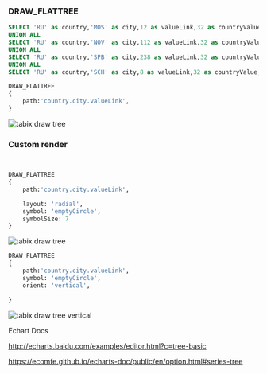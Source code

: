 ### DRAW_FLATTREE


```sql
SELECT 'RU' as country,'MOS' as city,12 as valueLink,32 as countryValue,50 as cityValue
UNION ALL
SELECT 'RU' as country,'NOV' as city,112 as valueLink,32 as countryValue,12 as cityValue
UNION ALL
SELECT 'RU' as country,'SPB' as city,238 as valueLink,32 as countryValue,30 as cityValue
UNION ALL
SELECT 'RU' as country,'SCH' as city,8 as valueLink,32 as countryValue,10 as cityValue

DRAW_FLATTREE
{
    path:'country.city.valueLink',
}

```


![tabix draw tree](/img/DRAW_FLATTREE/DrawFlatTree1.png)


### Custom render

```sql


DRAW_FLATTREE
{
    path:'country.city.valueLink',

    layout: 'radial',
    symbol: 'emptyCircle',
    symbolSize: 7
}


```


![tabix draw tree](/img/DRAW_FLATTREE/DrawFlatTree1-radial.png)


```sql
DRAW_FLATTREE
{
    path:'country.city.valueLink',
    symbol: 'emptyCircle',
    orient: 'vertical',

}
```
![tabix draw tree vertical](/img/DRAW_FLATTREE/DrawFlatTree1-vertical.png)


Echart Docs

http://echarts.baidu.com/examples/editor.html?c=tree-basic

https://ecomfe.github.io/echarts-doc/public/en/option.html#series-tree